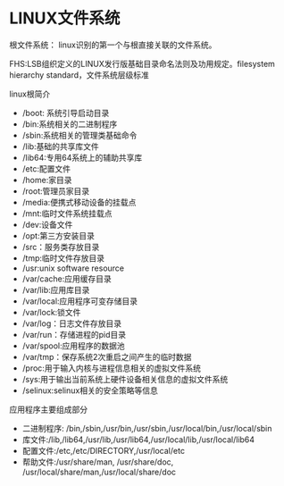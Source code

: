 # LINUX文件系统
根文件系统： linux识别的第一个与根直接关联的文件系统。

FHS:LSB组织定义的LINUX发行版基础目录命名法则及功用规定。filesystem hierarchy standard，文件系统层级标准

linux根简介
* /boot: 系统引导启动目录
* /bin:系统相关的二进制程序
* /sbin:系统相关的管理类基础命令
* /lib:基础的共享库文件
* /lib64:专用64系统上的辅助共享库
* /etc:配置文件
* /home:家目录
* /root:管理员家目录
* /media:便携式移动设备的挂载点
* /mnt:临时文件系统挂载点
* /dev:设备文件
* /opt:第三方安装目录
* /src：服务类存放目录
* /tmp:临时文件存放目录
* /usr:unix software resource 
* /var/cache:应用缓存目录
* /var/lib:应用库目录
* /var/local:应用程序可变存储目录
* /var/lock:锁文件
* /var/log：日志文件存放目录
* /var/run：存储进程的pid目录
* /var/spool:应用程序的数据池
* /var/tmp：保存系统2次重启之间产生的临时数据
* /proc:用于输入内核与进程信息相关的虚拟文件系统
* /sys:用于输出当前系统上硬件设备相关信息的虚拟文件系统
* /selinux:selinux相关的安全策略等信息

应用程序主要组成部分
* 二进制程序: /bin,/sbin,/usr/bin,/usr/sbin,/usr/local/bin,/usr/local/sbin
* 库文件:/lib,/lib64,/usr/lib,/usr/lib64,/usr/local/lib,/usr/local/lib64
* 配置文件:/etc,/etc/DIRECTORY,/usr/local/etc
* 帮助文件:/usr/share/man, /usr/share/doc, /usr/local/share/man,/usr/local/share/doc

